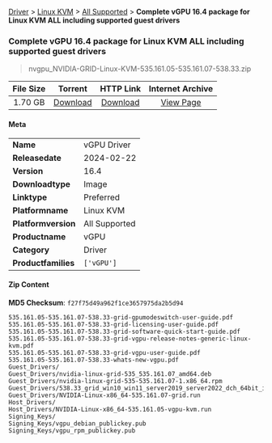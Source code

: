 
[Driver](/README.md)  >  [Linux KVM](/index/Driver/Linux_KVM.md)  >  [All Supported](/index/Driver/Linux_KVM/All_Supported.md)  >  **Complete vGPU 16.4 package for Linux KVM ALL including supported guest drivers**


###    Complete vGPU 16.4 package for Linux KVM ALL including supported guest drivers

> nvgpu_NVIDIA-GRID-Linux-KVM-535.161.05-535.161.07-538.33.zip   


| **File Size** | **Torrent**  | **HTTP Link** | **Internet Archive** |
|:-------------:|:------------:|:-------------:|:--------------------:|
| 1.70 GB |  [Download](https://archive.org/download/nvgpu_NVIDIA-GRID-Linux-KVM-535.161.05-535.161.07-538.33.zip/nvgpu_NVIDIA-GRID-Linux-KVM-535.161.05-535.161.07-538.33.zip_archive.torrent)       | [Download](https://archive.org/compress/nvgpu_NVIDIA-GRID-Linux-KVM-535.161.05-535.161.07-538.33.zip) | [View Page](https://archive.org/details/nvgpu_NVIDIA-GRID-Linux-KVM-535.161.05-535.161.07-538.33.zip)       |

#### Meta

<table>
<tr><td><strong>Name</strong></td><td>vGPU Driver</td></tr>
<tr><td><strong>Releasedate</strong></td><td>2024-02-22</td></tr>
<tr><td><strong>Version</strong></td><td>16.4</td></tr>
<tr><td><strong>Downloadtype</strong></td><td>Image</td></tr>
<tr><td><strong>Linktype</strong></td><td>Preferred</td></tr>
<tr><td><strong>Platformname</strong></td><td>Linux KVM</td></tr>
<tr><td><strong>Platformversion</strong></td><td>All Supported</td></tr>
<tr><td><strong>Productname</strong></td><td>vGPU</td></tr>
<tr><td><strong>Category</strong></td><td>Driver</td></tr>
<tr><td><strong>Productfamilies</strong></td><td><code>['vGPU']</code></td></tr>
</table>

#### Zip Content

**MD5 Checksum**: `f27f75d49a962f1ce3657975da2b5d94`

```text
535.161.05-535.161.07-538.33-grid-gpumodeswitch-user-guide.pdf
535.161.05-535.161.07-538.33-grid-licensing-user-guide.pdf
535.161.05-535.161.07-538.33-grid-software-quick-start-guide.pdf
535.161.05-535.161.07-538.33-grid-vgpu-release-notes-generic-linux-kvm.pdf
535.161.05-535.161.07-538.33-grid-vgpu-user-guide.pdf
535.161.05-535.161.07-538.33-whats-new-vgpu.pdf
Guest_Drivers/
Guest_Drivers/nvidia-linux-grid-535_535.161.07_amd64.deb
Guest_Drivers/nvidia-linux-grid-535-535.161.07-1.x86_64.rpm
Guest_Drivers/538.33_grid_win10_win11_server2019_server2022_dch_64bit_international.exe
Guest_Drivers/NVIDIA-Linux-x86_64-535.161.07-grid.run
Host_Drivers/
Host_Drivers/NVIDIA-Linux-x86_64-535.161.05-vgpu-kvm.run
Signing_Keys/
Signing_Keys/vgpu_debian_publickey.pub
Signing_Keys/vgpu_rpm_publickey.pub
```